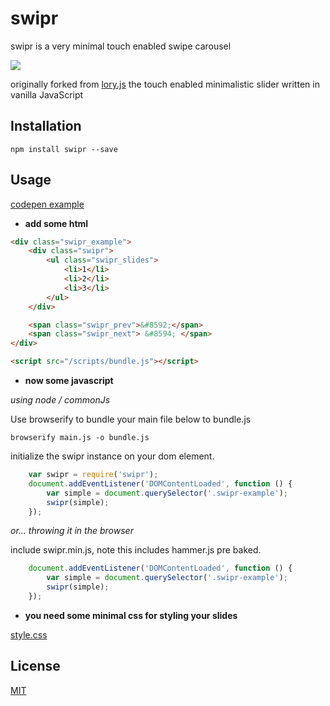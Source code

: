 # swipr

swipr is a very minimal touch enabled swipe carousel

![](http://img1.wikia.nocookie.net/__cb20130426021828/villains/images/thumb/7/78/Swiper.jpg/500px-Swiper.jpg)

originally forked from [lory.js](http://meandmax.github.io/lory/) the touch enabled minimalistic slider written in vanilla JavaScript

## Installation

`npm install swipr --save`

## Usage

[codepen example](http://codepen.io/StevenIseki/pen/uilcC)

- <b>add some html</b>

```html
<div class="swipr_example">
    <div class="swipr">
        <ul class="swipr_slides">
            <li>1</li>
            <li>2</li>
            <li>3</li>
        </ul>
    </div>

    <span class="swipr_prev">&#8592;</span>
    <span class="swipr_next"> &#8594; </span>
</div>

<script src="/scripts/bundle.js"></script>
```

- <b>now some javascript</b>

<i>using node / commonJs</i>

Use browserify to bundle your main file below to bundle.js

`browserify main.js -o bundle.js`

initialize the swipr instance on your dom element.

```javascript
    var swipr = require('swipr');
    document.addEventListener('DOMContentLoaded', function () {
        var simple = document.querySelector('.swipr-example');
        swipr(simple);
    });
```

<i>or... throwing it in the browser</i>

include swipr.min.js, note this includes hammer.js pre baked.

```javascript
    document.addEventListener('DOMContentLoaded', function () {
        var simple = document.querySelector('.swipr-example');
        swipr(simple);
    });
```

- <b>you need some minimal css for styling your slides</b>

[style.css](https://raw.githubusercontent.com/isekivacenz/swipr/master/example/styles.css)

## License

[MIT](http://opensource.org/licenses/MIT)
